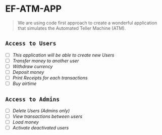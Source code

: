 # EF-ATM-APP
> We are using code first approach to create a wonderful application that simulates the Automated Teller Machine (ATM).
## `Access to Users`
- [ ] _This application will be able to create new Users_
- [ ] _Transfer money to another user_
- [ ] _Withdraw currency_
- [ ] _Deposit money_
- [ ] _Print Receipts for each transactions_
- [ ] _Buy airtime_
## `Access to Admins`
- [ ] _Delete Users (Admins only)_
- [ ] _View transactions between users_
- [ ] _Load money_
- [ ] _Activate deactivated users_
